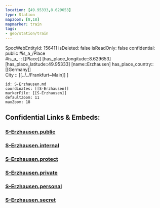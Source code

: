 ```yaml
---
location: [49.95333,8.629653] 
type: Station 
mapzoom: [8,18] 
mapmarker: train 
tags:
- geo/station/train
---
```

SpocWebEntityId: 156411
isDeleted: false
isReadOnly: false
confidential: public
#is_a_/Place  
#is_a_ :: [[Place]] 
[has_place_longitude::8.629653] 
[has_place_latitude::49.95333] 
[name::Erzhausen] 
has_place_country:: [[Germany]]  
City :: [[../../Frankfurt~Main]] ] 


```leaflet
id: S-Erzhausen.md
coordinates: [[S-Erzhausen]] 
markerFile: [[S-Erzhausen]] 
defaultZoom: 11 
maxZoom: 18
```


## Confidential Links & Embeds: 

### [S-Erzhausen.public](/_public/\Earth\Continent\Europe\Europe~Central\Germany\Germany~West\Hessen\counties~Hessen\Frankfurt~Main\Stations-FFM~SS-Erzhausen.public.md) 

### [S-Erzhausen.internal](/_internal/\Earth\Continent\Europe\Europe~Central\Germany\Germany~West\Hessen\counties~Hessen\Frankfurt~Main\Stations-FFM~SS-Erzhausen.internal.md) 

### [S-Erzhausen.protect](/_protect/\Earth\Continent\Europe\Europe~Central\Germany\Germany~West\Hessen\counties~Hessen\Frankfurt~Main\Stations-FFM~SS-Erzhausen.protect.md) 

### [S-Erzhausen.private](/_private/\Earth\Continent\Europe\Europe~Central\Germany\Germany~West\Hessen\counties~Hessen\Frankfurt~Main\Stations-FFM~SS-Erzhausen.private.md) 

### [S-Erzhausen.personal](/_personal/\Earth\Continent\Europe\Europe~Central\Germany\Germany~West\Hessen\counties~Hessen\Frankfurt~Main\Stations-FFM~SS-Erzhausen.personal.md) 

### [S-Erzhausen.secret](/_secret/\Earth\Continent\Europe\Europe~Central\Germany\Germany~West\Hessen\counties~Hessen\Frankfurt~Main\Stations-FFM~SS-Erzhausen.secret.md)

